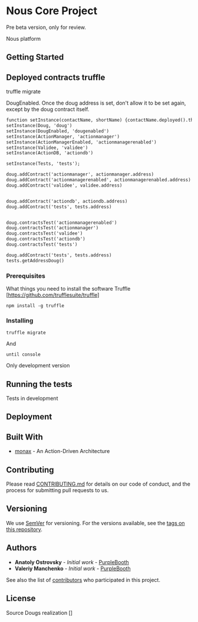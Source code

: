 # Nous Core Project
Pre beta version, only for review.

Nous platform


## Getting Started

## Deployed contracts truffle


truffle migrate

DougEnabled. Once the doug address is set, don't allow it to be set again, except by the
doug contract itself.



```diff    
function setInstance(contactName, shortName) {contactName.deployed().then(inst => global[shortName] = inst);}
setInstance(Doug, 'doug')
setInstance(DougEnabled, 'dougenabled')
setInstance(ActionManager, 'actionmanager')
setInstance(ActionManagerEnabled, 'actionmanagerenabled')
setInstance(Validee, 'validee')
setInstance(ActionDB, 'actiondb')

setInstance(Tests, 'tests');

doug.addContract('actionmanager', actionmanager.address)
doug.addContract('actionmanagerenabled', actionmanagerenabled.address)
doug.addContract('validee', validee.address)


doug.addContract('actiondb', actiondb.address)
doug.addContract('tests', tests.address)


doug.contractsTest('actionmanagerenabled')
doug.contractsTest('actionmanager')
doug.contractsTest('validee')
doug.contractsTest('actiondb')
doug.contractsTest('tests')

doug.addContract('tests', tests.address)
tests.getAddressDoug()
```

### Prerequisites

What things you need to install the software 
Truffle [https://github.com/trufflesuite/truffle]

```
npm install -g truffle
```

### Installing

```
truffle migrate
```

And 

```
until console
```

Only development version

## Running the tests

Tests in development 

## Deployment



## Built With

* [monax](https://monax.io/docs/tutorials/solidity/solidity_2_action_driven_architecture/) - An Action-Driven Architecture

## Contributing

Please read [CONTRIBUTING.md](https://gist.github.com/PurpleBooth/b24679402957c63ec426) for details on our code of conduct, and the process for submitting pull requests to us.

## Versioning

We use [SemVer](http://semver.org/) for versioning. For the versions available, see the [tags on this repository](https://github.com/your/project/tags). 

## Authors

* **Anatoly Ostrovsky** - *Initial work* - [PurpleBooth](https://github.com/tevva)
* **Valeriy Manchenko** - *Initial work* - [PurpleBooth](https://github.com/visa10)

See also the list of [contributors](https://github.com/your/project/contributors) who participated in this project.

## License




Source Dougs realization []